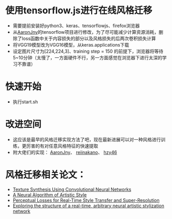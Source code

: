 # 使用tensorflow.js进行在线风格迁移
* 需要提前安装好python3、keras、tensorflowjs、firefox浏览器
* 从[AaronJny](https://github.com/AaronJny/nerual_style_change)的tensorflow项目进行修改，为了尽可能减少计算资源消耗，删除了loss函数中关于内容损失的部分以及风格损失的后两次卷积损失计算
* 将VGG19模型改为VGG16模型，从keras.applications下载
* 设定图片尺寸为[224,224,3]、training step = 150 的前提下，浏览器将等待5~10分钟（太慢了，一方面硬件不行，另一方面感觉在浏览器下进行太深的学习不靠谱）
# 快速开始
* 执行start.sh
# 改进空间
* 这应该是最早的风格迁移实现方法了吧，现在最新进展可以对一种风格进行训练，更厉害的有对任意风格特征的快速提取
* 附大佬们的实现：
[AaronJny](https://github.com/AaronJny/nerual_style_change)、
[reiinakano](https://github.com/reiinakano/arbitrary-image-stylization-tfjs)、
[hzy46](https://github.com/hzy46/fast-neural-style-tensorflow)
# 风格迁移相关论文：
* [Texture Synthesis Using Convolutional Neural Networks](https://arxiv.org/abs/1505.07376)
* [A Neural Algorithm of Artistic Style](https://arxiv.org/abs/1508.06576)
* [Perceptual Losses for Real-Time Style Transfer and Super-Resolution](https://arxiv.org/abs/1603.08155)
* [Exploring the structure of a real-time, arbitrary neural artistic stylization network](https://arxiv.org/abs/1705.06830)

